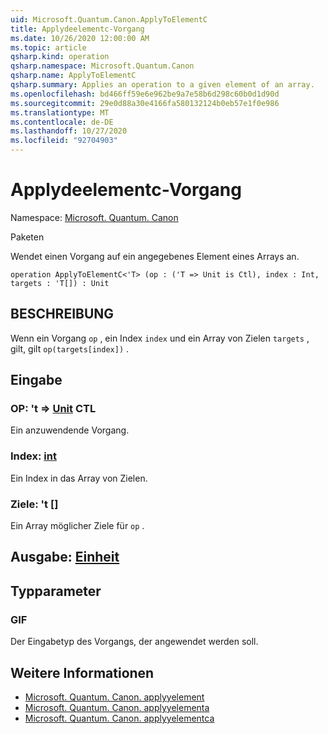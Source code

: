 ```yaml
---
uid: Microsoft.Quantum.Canon.ApplyToElementC
title: Applydeelementc-Vorgang
ms.date: 10/26/2020 12:00:00 AM
ms.topic: article
qsharp.kind: operation
qsharp.namespace: Microsoft.Quantum.Canon
qsharp.name: ApplyToElementC
qsharp.summary: Applies an operation to a given element of an array.
ms.openlocfilehash: bd466ff59e6e962be9a7e58b6d298c60b0d1d90d
ms.sourcegitcommit: 29e0d88a30e4166fa580132124b0eb57e1f0e986
ms.translationtype: MT
ms.contentlocale: de-DE
ms.lasthandoff: 10/27/2020
ms.locfileid: "92704903"
---
```

# <a name="applytoelementc-operation"></a>Applydeelementc-Vorgang

Namespace: [Microsoft. Quantum. Canon](xref:Microsoft.Quantum.Canon)

Paketen [](https://nuget.org/packages/)


Wendet einen Vorgang auf ein angegebenes Element eines Arrays an.

```qsharp
operation ApplyToElementC<'T> (op : ('T => Unit is Ctl), index : Int, targets : 'T[]) : Unit
```


## <a name="description"></a>BESCHREIBUNG

Wenn ein Vorgang `op` , ein Index `index` und ein Array von Zielen `targets` , gilt, gilt `op(targets[index])` .

## <a name="input"></a>Eingabe

### <a name="op--t--unit-ctl"></a>OP: 't => [Unit](xref:microsoft.quantum.lang-ref.unit) CTL

Ein anzuwendende Vorgang.


### <a name="index--int"></a>Index: [int](xref:microsoft.quantum.lang-ref.int)

Ein Index in das Array von Zielen.


### <a name="targets--t"></a>Ziele: 't []

Ein Array möglicher Ziele für `op` .



## <a name="output--unit"></a>Ausgabe: [Einheit](xref:microsoft.quantum.lang-ref.unit)



## <a name="type-parameters"></a>Typparameter

### <a name="t"></a>GIF

Der Eingabetyp des Vorgangs, der angewendet werden soll.

## <a name="see-also"></a>Weitere Informationen

- [Microsoft. Quantum. Canon. applyyelement](xref:Microsoft.Quantum.Canon.ApplyToElement)
- [Microsoft. Quantum. Canon. applyyelementa](xref:Microsoft.Quantum.Canon.ApplyToElementA)
- [Microsoft. Quantum. Canon. applyyelementca](xref:Microsoft.Quantum.Canon.ApplyToElementCA)